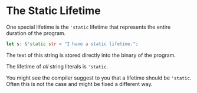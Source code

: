 # The Static Lifetime

One special lifetime is the `'static` lifetime that represents the entire
duration of the program.

```rust
let s: &'static str = "I have a static lifetime.";
```

The text of this string is stored directly into the binary of the program.

The lifetime of _all_ string literals is `'static`.

You might see the compiler suggest to you that a lifetime should be `'static`.
Often this is not the case and might be fixed a different way.
